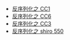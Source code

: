 <!-- docs/_sidebar.md -->
* [反序列化之 CC1](java/cc1/cc1.md)
* [反序列化之 CC6](java/cc6/cc6.md)
* [反序列化之 CC3](java/cc3/cc3.md)
* [反序列化之 shiro 550](java/shiro550/shiro550.md)